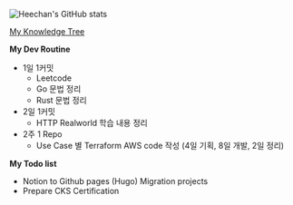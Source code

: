 <!-- <img src="https://s3.ap-northeast-2.amazonaws.com/mustit-ux/img/front/bi/main_logo.svg" alt="mustit"> -->


![Heechan's GitHub stats](https://github-readme-stats.vercel.app/api?username=heechankim&show_icons=true&theme=transparent)

[My Knowledge Tree](https://github.com/heechankim/MyKnowledgeTree)


**My Dev Routine**

- 1일 1커밋
  - Leetcode 
  - Go 문법 정리
  - Rust 문법 정리
- 2일 1커밋
  - HTTP Realworld 학습 내용 정리
- 2주 1 Repo
  - Use Case 별 Terraform AWS code 작성 (4일 기획, 8일 개발, 2일 정리)

**My Todo list**

- Notion to Github pages (Hugo) Migration projects
- Prepare CKS Certification
